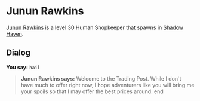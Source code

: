 # Junun Rawkins



[Junun Rawkins](/npc/150254) is a level 30 Human Shopkeeper that spawns in [Shadow Haven](/zone/150).



## Dialog

**You say:** `hail`



>**Junun Rawkins says:** Welcome to the Trading Post. While I don't have much to offer right now, I hope adventurers like you will bring me your spoils so that I may offer the best prices around.
end
